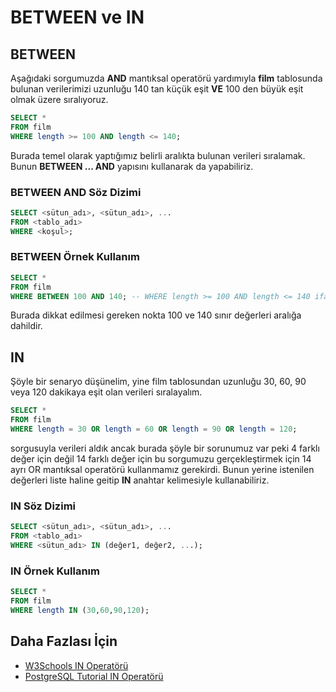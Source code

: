 BETWEEN ve IN
======

## BETWEEN

Aşağıdaki sorgumuzda **AND** mantıksal operatörü yardımıyla **film** tablosunda bulunan verilerimizi uzunluğu 140 tan küçük eşit **VE** 100 den büyük eşit
olmak üzere sıralıyoruz.

```SQL
SELECT * 
FROM film
WHERE length >= 100 AND length <= 140;
```

Burada temel olarak yaptığımız belirli aralıkta bulunan verileri sıralamak. Bunun **BETWEEN ... AND** yapısını kullanarak da yapabiliriz.

### BETWEEN AND Söz Dizimi

```SQL
SELECT <sütun_adı>, <sütun_adı>, ...
FROM <tablo_adı>
WHERE <koşul>;
```
### BETWEEN Örnek Kullanım

```SQL
SELECT *
FROM film
WHERE BETWEEN 100 AND 140; -- WHERE length >= 100 AND length <= 140 ifadesi ile aynı sonucu verir.
```
Burada dikkat edilmesi gereken nokta 100 ve 140 sınır değerleri aralığa dahildir.

## IN
Şöyle bir senaryo düşünelim, yine film tablosundan uzunluğu 30, 60, 90 veya 120 dakikaya eşit olan verileri sıralayalım.

```SQL
SELECT * 
FROM film
WHERE length = 30 OR length = 60 OR length = 90 OR length = 120;
```
sorgusuyla verileri aldık ancak burada şöyle bir sorunumuz var peki 4 farklı değer için değil 14 farklı değer için bu sorgumuzu gerçekleştirmek için
14 ayrı OR mantıksal operatörü kullanmamız gerekirdi. Bunun yerine istenilen değerleri liste haline geitip **IN** anahtar kelimesiyle kullanabiliriz.

### IN Söz Dizimi

```SQL
SELECT <sütun_adı>, <sütun_adı>, ...
FROM <tablo_adı>
WHERE <sütun_adı> IN (değer1, değer2, ...);
```
### IN Örnek Kullanım

```SQL
SELECT *
FROM film
WHERE length IN (30,60,90,120);
```

## Daha Fazlası İçin
- [W3Schools IN Operatörü](https://www.w3schools.com/sql/sql_in.asp)
- [PostgreSQL Tutorial IN Operatörü](https://www.postgresqltutorial.com/postgresql-in/)




